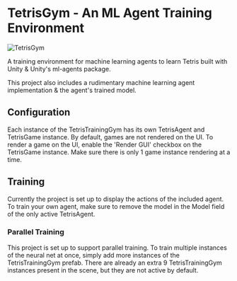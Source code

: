 # TetrisGym - An ML Agent Training Environment
![TetrisGym](https://i.imgur.com/BMOReN8.gif)

A training environment for machine learning agents to learn Tetris built with Unity & Unity's ml-agents package.
 
This project also includes a rudimentary machine learning agent implementation & the agent's trained model.

## Configuration

Each instance of the TetrisTrainingGym has its own TetrisAgent and TetrisGame instance. By default, games are not rendered on the UI. To render a game on the UI,
enable the 'Render GUI' checkbox on the TetrisGame instance. Make sure there is only 1 game instance rendering at a time.

## Training

Currently the project is set up to display the actions of the included agent.
To train your own agent, make sure to remove the model in the Model field of the only active TetrisAgent.

### Parallel Training

This project is set up to support parallel training. To train multiple instances of the neural net at once, simply add more instances of the TetrisTrainingGym prefab.
There are already an extra 9 TetrisTrainingGym instances present in the scene, but they are not active by default.

